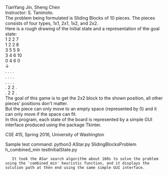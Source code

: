 TianYang Jin, Sheng Chen   
Instructor: S. Tanimoto.   
The problem being formulated is Sliding Blocks of 10 pieces. The pieces consists of four types, 1x1, 2x1, 1x2, and 2x2.   
Here is a rough drawing of the Initial state and a representation of the goal state:    
1 2 2 7  
1 2 2 8                            
3 5 5 9               
3 4 6 10                          
0 4 6 0      
↓   
. . . .   
. . . .  
. . . .  
. 2 2 .  
. 2 2 .  
The goal of this game is to get the 2x2 block to the shown position, all other pieces' positions don't matter.   
But the piece can only move to an empty space (represented by 0) and it can only move if the space can fit.   
In this program, each state of the board is represented by a simple GUI interface produced using the package Tkinter.   

CSE 415, Spring 2016, University of Washington


Sample test command:
       python3 AStar.py SlidingBlocksProblem h_combined_min testInitialState.py 

       It took the ASar search algorithm about 160s to solve the problem using the 'combined_min' heuristic function, and it displays the solution path at then end using the same simple GUI interface.